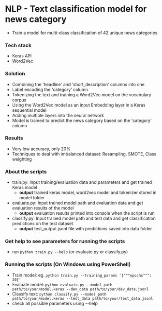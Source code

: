 # NLP - Text classification model for news category
 - Train a model for multi-class classification of 42 unique news categories

### Tech stack
 - Keras API
 - Word2Vec

### Solution
 - Combining the 'headline' and 'short_description' columns into one
 - Label encoding the 'category' column
 - Tokenizing the text and training a Word2Vec model on the vocabulary corpus
 - Using the Word2Vec model as an input Embedding layer in a Keras sequential model
 - Adding multiple layers into the neural network
 - Model is trained to predict the news category based on the 'category' column

### Results
 - Very low accuracy, only 20%
 - Techniques to deal with imbalanced dataset: Resampling, SMOTE, Class weighting

### About the scripts
 - train.py: Input training/evaluation data and parameters and get trained Keras model 
    - **output** trained keras model, word2vec model and tokenizer stored in model folder
 - evaluate.py: Input trained model path and evaluation data and get evaluation results of the model
    - **output** evaluation results printed into console when the script is run 
 - classify.py: Input trained model path and test data and get classification predictions on the test dataset
    - **output** test_output.jsonl file with predictions saved into data folder 

### Get help to see parameters for running the scripts
 - run `python train.py --help` (or evaluate.py or classify.py)

### Running the scripts (On Windows using PowerShell)
 - Train model: eg. `python train.py --training_params '{"""epochs""": 20}'` 
 - Evaluate model: `python evaluate.py --model_path path/to/your/model.keras --dev_data path/to/your/dev_data.jsonl`
 - Classify text: `python classify.py --model_path path/to/your/model.keras --test_data path/to/your/test_data.jsonl`
 - check all possible parameters using --help
